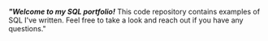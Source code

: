 ***"Welcome to my SQL portfolio!***
This code repository contains examples of SQL I've written. Feel free to take a look and reach out if you have any questions."
